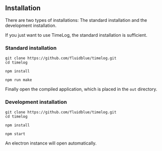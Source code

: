 ## Installation

There are two types of installations:
The standard installation and the development installation.

If you just want to use TimeLog, the standard installation is sufficient.


### Standard installation

```
git clone https://github.com/fluidblue/timelog.git
cd timelog

npm install

npm run make
```

Finally open the compiled application, which is placed in the `out` directory.


### Development installation

```
git clone https://github.com/fluidblue/timelog.git
cd timelog

npm install

npm start
```

An electron instance will open automatically.

